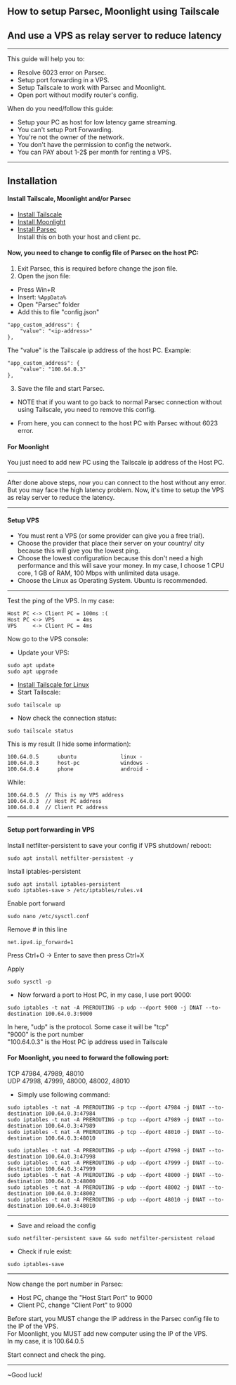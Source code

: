 ## How to setup Parsec, Moonlight using Tailscale
## And use a VPS as relay server to reduce latency
---
This guide will help you to:
- Resolve 6023 error on Parsec.
- Setup port forwarding in a VPS.
- Setup Tailscale to work with Parsec and Moonlight.
- Open port without modify router's config.

When do you need/follow this guide:
- Setup your PC as host for low latency game streaming.
- You can't setup Port Forwarding.
- You're not the owner of the network.
- You don't have the permission to config the network.
- You can PAY about 1-2$ per month for renting a VPS.

---

## Installation

#### Install Tailscale, Moonlight and/or Parsec

- [Install Tailscale](https://tailscale.com/kb/1347/installation)
- [Install Moonlight](https://github.com/moonlight-stream/moonlight-docs/wiki/Setup-Guide)
- [Install Parsec](https://parsec.app/downloads)</br>
Install this on both your host and client pc.

#### Now, you need to change to config file of Parsec on the host PC:
1. Exit Parsec, this is required before change the json file.
2. Open the json file:
- Press Win+R
- Insert: ``` %AppData% ```
- Open "Parsec" folder
- Add this to file "config.json" 

```
"app_custom_address": {
    "value": "<ip-address>"
},
```

The "value" is the Tailscale ip address of the host PC. Example:

```
"app_custom_address": {
    "value": "100.64.0.3"
},
```

3. Save the file and start Parsec.

- NOTE that if you want to go back to normal Parsec connection without using Tailscale, you need to remove this config.

- From here, you can connect to the host PC with Parsec without 6023 error.

#### For Moonlight

You just need to add new PC using the Tailscale ip address of the Host PC.

---

After done above steps, now you can connect to the host without any error. But you may face the high latency problem. Now, it's time to setup the VPS as relay server to reduce the latency.

---


#### Setup VPS

- You must rent a VPS (or some provider can give you a free trial).
- Choose the provider that place their server on your country/ city because this will give you the lowest ping.
- Choose the lowest configuration because this don't need a high performance and this will save your money. In my case, I choose 1 CPU core, 1 GB of RAM, 100 Mbps with unlimited data usage.
- Choose the Linux as Operating System. Ubuntu is recommended.

---

Test the ping of the VPS. In my case:
```
Host PC <-> Client PC = 100ms :(
Host PC <-> VPS       = 4ms
VPS     <-> Client PC = 4ms
```

Now go to the VPS console:

- Update your VPS:

```
sudo apt update
sudo apt upgrade
```

- [Install Tailscale for Linux](https://tailscale.com/kb/1031/install-linux)
- Start Tailscale:
```
sudo tailscale up
```

- Now check the connection status:
```
sudo tailscale status
```

This is my result (I hide some information):
```
100.64.0.5      ubuntu              linux -
100.64.0.3      host-pc             windows -
100.64.0.4      phone               android -
```
While:
```
100.64.0.5  // This is my VPS address
100.64.0.3  // Host PC address
100.64.0.4  // Client PC address
```

---
#### Setup port forwarding in VPS

Install netfilter-persistent to save your config if VPS shutdown/ reboot:
```
sudo apt install netfilter-persistent -y
```

Install iptables-persistent
```
sudo apt install iptables-persistent
sudo iptables-save > /etc/iptables/rules.v4
```


Enable port forward
```
sudo nano /etc/sysctl.conf
```

Remove # in this line
```
net.ipv4.ip_forward=1
```
Press Ctrl+O -> Enter to save then press Ctrl+X

Apply
```
sudo sysctl -p
```

- Now forward a port to Host PC, in my case, I use port 9000:
```
sudo iptables -t nat -A PREROUTING -p udp --dport 9000 -j DNAT --to-destination 100.64.0.3:9000
```

In here, "udp" is the protocol. Some case it will be "tcp"</br>
"9000" is the port number</br>
"100.64.0.3" is the Host PC ip address used in Tailscale

#### For Moonlight, you need to forward the following port:
TCP 47984, 47989, 48010</br>
UDP 47998, 47999, 48000, 48002, 48010</br>

- Simply use following command:
```
sudo iptables -t nat -A PREROUTING -p tcp --dport 47984 -j DNAT --to-destination 100.64.0.3:47984
sudo iptables -t nat -A PREROUTING -p tcp --dport 47989 -j DNAT --to-destination 100.64.0.3:47989
sudo iptables -t nat -A PREROUTING -p tcp --dport 48010 -j DNAT --to-destination 100.64.0.3:48010

sudo iptables -t nat -A PREROUTING -p udp --dport 47998 -j DNAT --to-destination 100.64.0.3:47998
sudo iptables -t nat -A PREROUTING -p udp --dport 47999 -j DNAT --to-destination 100.64.0.3:47999
sudo iptables -t nat -A PREROUTING -p udp --dport 48000 -j DNAT --to-destination 100.64.0.3:48000
sudo iptables -t nat -A PREROUTING -p udp --dport 48002 -j DNAT --to-destination 100.64.0.3:48002
sudo iptables -t nat -A PREROUTING -p udp --dport 48010 -j DNAT --to-destination 100.64.0.3:48010
```
---
- Save and reload the config
```
sudo netfilter-persistent save && sudo netfilter-persistent reload
```
- Check if rule exist:
```
sudo iptables-save
```

---
Now change the port number in Parsec:
- Host PC, change the "Host Start Port" to 9000
- Client PC, change "Client Port" to 9000

Before start, you MUST change the IP address in the Parsec config file to the IP of the VPS.</br>
For Moonlight, you MUST add new computer using the IP of the VPS.</br>
In my case, it is 100.64.0.5

Start connect and check the ping.

---
~Good luck!
